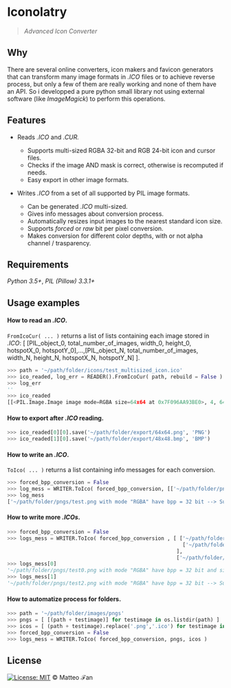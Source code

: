 # Iconolatry
> *Advanced Icon Converter*

## Why
There are several online converters, icon makers and favicon generators that can 
transform many image formats in *.ICO* files or to achieve reverse process,
but only a few of them are really working and none of them have an API.
So i developped a pure python small library not using external software (like *ImageMagick*) to perform this operations.

## Features
- Reads *.ICO* and *.CUR.*
   - Supports multi-sized RGBA 32-bit and RGB 24-bit icon and cursor files.
   - Checks if the image AND mask is correct, otherwise is recomputed if needs.
   - Easy export in other image formats.
   
- Writes *.ICO* from a set of all supported by PIL image formats.
   - Can be generated *.ICO* multi-sized.
   - Gives info messages about conversion process.
   - Automatically resizes input images to the nearest standard icon size.
   - Supports *forced* or *raw* bit per pixel conversion.
   - Makes conversion for different color depths, with or not alpha channel / trasparency.

## Requirements
 *Python 3.5+*,  *PIL (Pillow) 3.3.1+*

## Usage examples
#### How to read an *.ICO*.
`FromIcoCur( ... )` returns a list of lists containing each image stored in *.ICO*:
[ [PIL_object_0, total_number_of_images, width_0, height_0, hotspotX_0, hotspotY_0],...,[PIL_object_N, total_number_of_images, width_N, height_N, hotspotX_N, hotspotY_N] ].
```python
>>> path = '~/path/folder/icons/test_multisized_icon.ico'
>>> ico_readed, log_err = READER().FromIcoCur( path, rebuild = False )
>>> log_err
''
>>> ico_readed
[[<PIL.Image.Image image mode=RGBA size=64x64 at 0x7F096AA93BE0>, 4, 64, 64, 1, 32], [<PIL.Image.Image image mode=RGBA size=48x48 at 0x7F096AA93C50>, 4, 48, 48, 1, 32], [<PIL.Image.Image image mode=RGBA size=32x32 at 0x7F096AA93CC0>, 4, 32, 32, 1, 32], [<PIL.Image.Image image mode=RGBA size=16x16 at 0x7F096AA93D30>, 4, 16, 16, 1, 32]]
```
#### How to export after *.ICO* reading.
```python
>>> ico_readed[0][0].save('~/path/folder/export/64x64.png', 'PNG')
>>> ico_readed[1][0].save('~/path/folder/export/48x48.bmp', 'BMP')
```
#### How to write an *.ICO*.
`ToIco( ... )` returns a list containing info messages for each conversion.
```python
>>> forced_bpp_conversion = False
>>> log_mess = WRITER.ToIco( forced_bpp_conversion, [['~/path/folder/pngs/test.png']], ['~/path/folder/icos/test.ico'] )
>>> log_mess
['~/path/folder/pngs/test.png with mode "RGBA" have bpp = 32 bit --> Successfully wrote icon to ~/path/folder/icos/test.ico.']
```
#### How to write more *.ICOs*.
```python
>>> forced_bpp_conversion = False
>>> logs_mess = WRITER.ToIco( forced_bpp_conversion , [ ['~/path/folder/pngs/test0.png', '~/path/folder/pngs/test1.png'], 
                                                         ['~/path/folder/pngs/test2.png']
                                                       ], 
                                                       ['~/path/folder/icos/test0and1.ico', '~/path/folder/icos/test2.ico'] )
>>> logs_mess[0]
'~/path/folder/pngs/test0.png with mode "RGBA" have bpp = 32 bit and size = 32 x 32; ~/path/folder/pngs/test1.png with mode "RGBA" have bpp = 32 bit and size = 16 x 16 --> Successfully wrote icon to ~/path/folder/icos/test0and1.ico.'
>>> logs_mess[1]
'~/path/folder/pngs/test2.png with mode "RGBA" have bpp = 32 bit --> Successfully wrote icon to ~/path/folder/icos/test2.ico.
```
#### How to automatize process for folders.
```python
>>> path = '~/path/folder/images/pngs'
>>> pngs = [ [(path + testimage)] for testimage in os.listdir(path) ]
>>> icos = [ (path + testimage).replace('.png','.ico') for testimage in os.listdir(path) ]
>>> forced_bpp_conversion = False
>>> logs_mess = WRITER.ToIco( forced_bpp_conversion, pngs, icos )
```

## License
[![License: MIT](https://img.shields.io/badge/License-MIT-yellow.svg)](https://github.com/SystemRage/Iconolatry/blob/master/LICENSE) ©  Matteo ℱan


